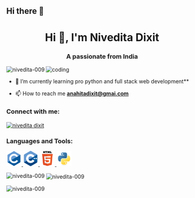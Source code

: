 ## Hi there 👋

<!--
**Nivedita-009/Nivedita-009** is a ✨ _special_ ✨ repository because its `README.md` (this file) appears on your GitHub profile.

Here are some ideas to get you started:

- 🔭 I’m currently working on ...
- 🌱 I’m currently learning ...
- 👯 I’m looking to collaborate on ...
- 🤔 I’m looking for help with ...
- 💬 Ask me about ...
- 📫 How to reach me: ...
- 😄 Pronouns: ...
- ⚡ Fun fact: ...
-->
<h1 align="center">Hi 👋, I'm Nivedita Dixit</h1>
<h3 align="center">A passionate from India</h3>
<img align="right" alt="coding" width="400" src="https://media4.giphy.com/media/hpXdHPfFI5wTABdDx9/giphy.gif?cid=6c09b9525qb5qzcacxgn3rbjsauvzuf18jd0kbyummgjj52x&ep=v1_internal_gif_by_id&rid=giphy.gif&ct=g">

<p align="left"> <img src="https://komarev.com/ghpvc/?username=nivedita-009&label=Profile%20views&color=0e75b6&style=flat" alt="nivedita-009" /> </p>

- 🌱 I’m currently learning pro python and full stack web development**

- 📫 How to reach me **anahitadixit@gmai.com**

<h3 align="left">Connect with me:</h3>
<p align="left">
<a href="https://linkedin.com/in/nivedita dixit" target="blank"><img align="center" src="https://raw.githubusercontent.com/rahuldkjain/github-profile-readme-generator/master/src/images/icons/Social/linked-in-alt.svg" alt="nivedita dixit" height="30" width="40" /></a>
</p> 

<h3 align="left">Languages and Tools:</h3>
<p align="left"> <a href="https://www.cprogramming.com/" target="_blank" rel="noreferrer"> <img src="https://raw.githubusercontent.com/devicons/devicon/master/icons/c/c-original.svg" alt="c" width="40" height="40"/> </a> <a href="https://www.w3schools.com/cpp/" target="_blank" rel="noreferrer"> <img src="https://raw.githubusercontent.com/devicons/devicon/master/icons/cplusplus/cplusplus-original.svg" alt="cplusplus" width="40" height="40"/> </a> <a href="https://www.w3.org/html/" target="_blank" rel="noreferrer"> <img src="https://raw.githubusercontent.com/devicons/devicon/master/icons/html5/html5-original-wordmark.svg" alt="html5" width="40" height="40"/> </a> <a href="https://www.python.org" target="_blank" rel="noreferrer"> <img src="https://raw.githubusercontent.com/devicons/devicon/master/icons/python/python-original.svg" alt="python" width="40" height="40"/> </a> </p>

<p><img align="left" src="https://github-readme-stats.vercel.app/api/top-langs?username=nivedita-009&show_icons=true&locale=en&layout=compact" alt="nivedita-009" /></p>

<p>&nbsp;<img align="center" src="https://github-readme-stats.vercel.app/api?username=nivedita-009&show_icons=true&locale=en" alt="nivedita-009" /></p>

<p><img align="center" src="https://github-readme-streak-stats.herokuapp.com/?user=nivedita-009&" alt="nivedita-009" /></p>
